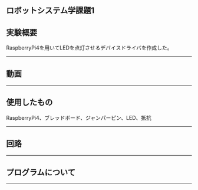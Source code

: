 **ロボットシステム学課題1**
---

実験概要
---
RaspberryPi4を用いてLEDを点灯させるデバイスドライバを作成した。

---

動画
---

---

使用したもの
---
RaspberryPi4、ブレッドボード、ジャンパーピン、LED、抵抗

---

回路
---

---

プログラムについて
---

---




